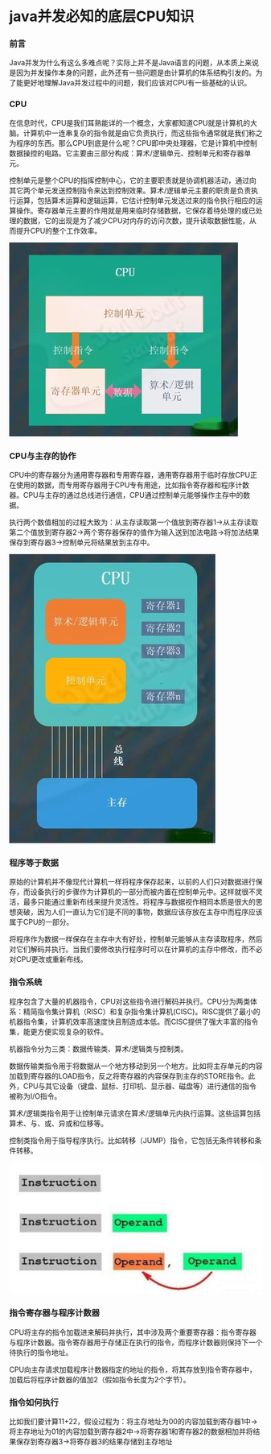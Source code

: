 #   java并发必知的底层CPU知识

### 前言

Java并发为什么有这么多难点呢？实际上并不是Java语言的问题，从本质上来说是因为并发操作本身的问题，此外还有一些问题是由计算机的体系结构引发的。为了能更好地理解Java并发过程中的问题，我们应该对CPU有一些基础的认识。

### CPU

在信息时代，CPU是我们耳熟能详的一个概念，大家都知道CPU就是计算机的大脑。计算机中一连串复杂的指令就是由它负责执行，而这些指令通常就是我们称之为程序的东西。那么CPU到底是什么呢？CPU即中央处理器，它是计算机中控制数据操控的电路。它主要由三部分构成：算术/逻辑单元、控制单元和寄存器单元。

控制单元是整个CPU的指挥控制中心，它的主要职责就是协调机器活动，通过向其它两个单元发送控制指令来达到控制效果。算术/逻辑单元主要的职责是负责执行运算，包括算术运算和逻辑运算，它估计控制单元发送过来的指令执行相应的运算操作。寄存器单元主要的作用就是用来临时存储数据，它保存着待处理的或已处理的数据，它的出现是为了减少CPU对内存的访问次数，提升读取数据性能，从而提升CPU的整个工作效率。

![CPU](../image/c7/jcmktucpuk-1.png)

### CPU与主存的协作

CPU中的寄存器分为通用寄存器和专用寄存器，通用寄存器用于临时存放CPU正在使用的数据，而专用寄存器用于CPU专有用途，比如指令寄存器和程序计数器。CPU与主存的通过总线进行通信，CPU通过控制单元能够操作主存中的数据。

执行两个数值相加的过程大致为：从主存读取第一个值放到寄存器1->从主存读取第二个值放到寄存器2->两个寄存器保存的值作为输入送到加法电路->将加法结果保存到寄存器3->控制单元将结果放到主存中。

![cpu与主存](../image/c7/jcmktucpuk-2.png)

### 程序等于数据

原始的计算机并不像现代计算机一样将程序保存起来，以前的人们只对数据进行保存，而设备执行的步骤作为计算机的一部分而被内置在控制单元中。这样就很不灵活，最多只能通过重新布线来提升灵活性。将程序与数据视作相同本质是很大的思想突破，因为人们一直认为它们是不同的事物，数据应该存放在主存中而程序应该属于CPU的一部分。

将程序作为数据一样保存在主存中大有好处，控制单元能够从主存读取程序，然后对它们解码并执行。当我们要修改执行程序时可以在计算机的主存中修改，而不必对CPU更改或重新布线。


### 指令系统

程序包含了大量的机器指令，CPU对这些指令进行解码并执行。CPU分为两类体系：精简指令集计算机（RISC）和复杂指令集计算机(CISC)。RISC提供了最小的机器指令集，计算机效率高速度快且制造成本低。而CISC提供了强大丰富的指令集，能更方便实现复杂的软件。

机器指令分为三类：数据传输类、算术/逻辑类与控制类。

数据传输类指令用于将数据从一个地方移动到另一个地方。比如将主存单元的内容加载到寄存器的LOAD指令，反之将寄存器的内容保存到主存的STORE指令。此外，CPU与其它设备（键盘、鼠标、打印机、显示器、磁盘等）进行通信的指令被称为I/O指令。

算术/逻辑类指令用于让控制单元请求在算术/逻辑单元内执行运算。这些运算包括算术、与、或、异或和位移等。

控制类指令用于指导程序执行。比如转移（JUMP）指令，它包括无条件转移和条件转移。

![指令格式](../image/c7/jcmktucpuk-3.png)

### 指令寄存器与程序计数器

CPU将主存的指令加载进来解码并执行，其中涉及两个重要寄存器：指令寄存器与程序计数器。指令寄存器用于存储正在执行的指令，而程序计数器则保持下一个待执行的指令地址。

CPU向主存请求加载程序计数器指定的地址的指令，将其存放到指令寄存器中，加载后将程序计数器的值加2（假如指令长度为2个字节）。

### 指令如何执行

比如我们要计算11+22，假设过程为：将主存地址为00的内容加载到寄存器1中->将主存地址为01的内容加载到寄存器2中->将寄存器1和寄存器2的数据相加并将结果保存到寄存器3->将寄存器3的结果存储到主存地址


